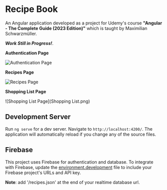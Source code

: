 # Recipe Book

An Angular application developed as a project for Udemy's course **"Angular - The Complete Guide (2023 Edition)"** which is taught by Maximilian Schwarzmüller.

***Work Still in Progress!***.

**Authentication Page**

![Authentication Page](Authentication.png)

**Recipes Page**

![Recipes Page](Recipes.png)

**Shopping List Page**

![Shopping List Page](Shopping List.png)

## Development Server

Run `ng serve` for a dev server. Navigate to `http://localhost:4200/`. The application will automatically reload if you change any of the source files.

## Firebase

This project uses Firebase for authentication and database. To integrate with Firebase, update the [environment.development](src/environments/environment.development.ts) file to include your Firebase project's URLs and API key.

**Note**: add '/recipes.json' at the end of your realtime database url.
